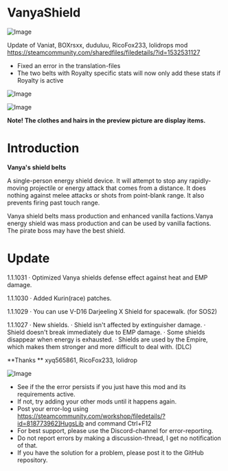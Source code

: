 # VanyaShield

![Image](https://i.imgur.com/buuPQel.png)

Update of Vaniat, BOXrsxx, duduluu, RicoFox233, lolidrops mod
https://steamcommunity.com/sharedfiles/filedetails/?id=1532531127

- Fixed an error in the translation-files
- The two belts with Royalty specific stats will now only add these stats if Royalty is active

![Image](https://i.imgur.com/pufA0kM.png)

	
![Image](https://i.imgur.com/Z4GOv8H.png)

**Note! The clothes and hairs in the preview picture are display items.**

# Introduction


**Vanya's shield belts**

A single-person energy shield device. It will attempt to stop any rapidly-moving projectile or energy attack that comes from a distance. It does nothing against melee attacks or shots from point-blank range. It also prevents firing past touch range.

Vanya shield belts mass production and enhanced vanilla factions.Vanya energy shield was mass production and can be used by vanilla factions. The pirate boss may have the best shield.

# Update

1.1.1031
· Optimized Vanya shields defense effect against heat and EMP damage.

1.1.1030
· Added Kurin(race) patches.

1.1.1029
· You can use V-D16 Darjeeling X Shield for spacewalk. (for SOS2)

1.1.1027
· New shields.
· Shield isn't affected by extinguisher damage.
· Shield doesn't break immediately due to EMP damage.
· Some shields disappear when energy is exhausted. 
· Shields are used by the Empire, which makes them stronger and more difficult to deal with. (DLC)

**Thanks **
xyq565861, RicoFox233, lolidrop

![Image](https://i.imgur.com/PwoNOj4.png)



-  See if the the error persists if you just have this mod and its requirements active.
-  If not, try adding your other mods until it happens again.
-  Post your error-log using https://steamcommunity.com/workshop/filedetails/?id=818773962]HugsLib and command Ctrl+F12
-  For best support, please use the Discord-channel for error-reporting.
-  Do not report errors by making a discussion-thread, I get no notification of that.
-  If you have the solution for a problem, please post it to the GitHub repository.




